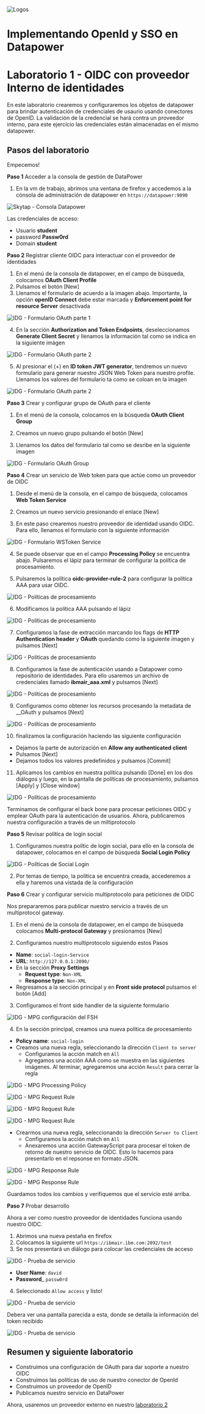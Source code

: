 ![Logos](../img/Logo-IBM-INCO.PNG)
# Implementando OpenId y SSO en Datapower

# Laboratorio 1 - OIDC con proveedor Interno de identidades

En este laboratorio crearemos y configuraremos los objetos de datapower para brindar autenticación de credenciales de usaurio usando conectores de OpenID. La validación de la credencial se hará contra un proveedor interno, para este ejercicio las credenciales están almacenadas en el mismo datapower.

## Pasos del laboratorio

Empecemos!

**Paso 1** Acceder a la consola de gestión de DataPower

1. En la vm de trabajo, abrimos una ventana de firefox y accedemos a la cónsola de administración de datapower en `https://datapower:9090`

![Skytap - Consola Datapower](../img/Skytap%20-%20Login%20Consola%20Datapower.PNG)

Las credenciales de acceso:

  * Usuario __student__
  * password __Passw0rd__
  * Domain __student__

**Paso 2** Registrar cliente OIDC para interactuar con el proveedor de identidades

1. En el menú de la consola de datapower, en el campo de búsqueda, colocamos __OAuth Client Profile__
2. Pulsamos el botón [New]
3. Llenamos el formulario de acuerdo a la imagen abajo. Importante, la opción __openID Connect__ debe estar marcada y __Enforcement point for resource Server__ desactivada

![IDG - Formulario OAuth parte 1](../img/IDG%20-%20Oauth%20Client%20profile%20Formulario.PNG)

4. En la sección __Authorization and Token Endpoints__, deseleccionamos  __Generate Client Secret__ y llenamos la información tal como se indica en la siguiente imágen

![IDG - Formulario OAuth parte 2](../img/IDG%20-%20Oauth%20Client%20profile%20Formulario%202.PNG)

5. Al presionar el (+) en __ID token JWT generator__, tendremos un nuevo formulario para generar nuestro JSON Web Token para nuestro profile. Llenamos los valores del formulario ta como se coloan en la imagen

![IDG - Formulario OAuth parte 2](../img/IDG%20-%20Oauth%20Client%20profile%20JWT.PNG)

**Paso 3** Crear y configurar grupo de OAuth para el cliente

1. En el menú de la consola, colocamos en la búsqueda __OAuth Client Group__

2. Creamos un nuevo grupo pulsando el botón [New]

3. Llenamos los datos del formulario tal como se desribe en la siguiente imagen

![IDG - Formulario OAuth Group](../img/IDG%20-%20Oauth%20Group%20profile.PNG)

**Paso 4** Crear un servicio de Web token para que actúe como un proveedor de OIDC

1. Desde el menú de la consola, en el campo de búsqueda, colocamos __Web Token Service__

2. Creamos un nuevo servicio presionando el enlace [New]

3. En este paso crearemos nuestro proveedor de identidad usando OIDC. Para ello, llenamos el formulario con la siguiente información

![IDG - Formulario WSToken Service](../img/IDG%20-%20WebService%20Token%20Formulario.PNG)

4. Se puede observar que en el campo __Processing Policy__ se encuentra abajo. Pulsaremos el lápiz para terminar de configurar la política de procesamiento.

5. Pulsaremos la política __oidc-provider-rule-2__ para configurar la política AAA para usar OIDC.

![IDG - Políticas de procesamiento](../img/IDG%20-%20WebService%20Token%20Processing%20Policies.PNG)

6. Modificamos la política AAA pulsando el lápiz

![IDG - Políticas de procesamiento](../img/IDG%20-%20WebService%20Token%20AAA.PNG)

7. Configuramos la fase de extracción marcando los flags de __HTTP Authentication header__ y __OAuth__ quedando como la siguiente imagen y pulsamos [Next]

![IDG - Políticas de procesamiento](../img/IDG%20-%20WebService%20Token%20AAA%20Formulario%201.PNG)

8. Configuramos la fase de autenticación usando a Datapower como repositorio de identidades. Para ello usaremos un archivo de credenciales llamado __ibmair_aaa.xml__ y pulsamos [Next]

![IDG - Políticas de procesamiento](../img/IDG%20-%20WebService%20Token%20AAA%20Formulario%202.PNG)

9. Configuramos como obtener los recursos procesando la metadata de __OAuth y pulsamos [Next]

![IDG - Políticas de procesamiento](../img/IDG%20-%20WebService%20Token%20AAA%20Formulario%203.PNG)

10. finalizamos la configuración haciendo las siguiente configuración
* Dejamos la parte de autorización en __Allow any authenticated client__
* Pulsamos [Next]
* Dejamos todos los valores predefinidos y pulsamos [Commit]

11. Aplicamos los cambios en nuestra política pulsando [Done] en los dos diálogos y luego, en la pantalla de políticas de procesamiento, pulsamos [Apply] y [Close window]

![IDG - Políticas de procesamiento](../img/IDG%20-%20WebService%20Token%20Aplicar%20Conf.PNG)

Terminamos de configurar el back bone para procesar peticiones OIDC y emplear OAuth para la autenticación de usuarios. Ahora, publicaremos nuestra configuración a través de un miltiprotocolo

**Paso 5** Revisar política de login social

1. Configuramos nuestra polític de login social, para ello en la consola de datapower, colocamos en el campo de búsqueda __Social Login Policy__

![IDG - Políticas de Social Login](../img/IDG%20-%20Social%20Login%20Policies.PNG)

2. Por temas de tiempo, la política se encuentra creada, accederemos a ella y haremos una vistada de la configuración


**Paso 6** Crear y configurar servicio multiprotocolo para peticiones de OIDC

Nos prepararemos para publicar nuestro servicio a través de un multiprotocol gateway.

1. En el menú de la consola de datapower, en el campo de búsqueda colocamos __Multi-protocol Gateway__ y presionamos [New]

2. Configuramos nuestro multiprotocolo siguiendo estos Pasos
* __Name__: `social-login-Service`
* __URL__: `http://127.0.0.1:2090/`
* En la sección __Proxy Settings__
  * __Request type__: `Non-XML`
  * __Response type__: `Non-XML`
* Regresamos a la sección principal y en __Front side protocol__ pulsamos el botón [Add]

3. Configuramos el front side handler de la siguiente formulario

![IDG - MPG configuración del FSH](../img/IDG%20-%20MPG%20Frontside%20Handler.PNG)

4. En la sección principal, creamos una nueva política de procesamiento
* __Policy name__: `social-login`
* Creamos una nueva regla, seleccionando la dirección `Client to server`
  * Configuramos la acción match en `All`
  * Agregamos una acción AAA como se muestra en las siguientes imágenes. Al terminar, agregaremos una acción `Result` para cerrar la regla

![IDG - MPG Processing Policy](../img/IDG%20-%20MPG%20ReqRule%20AAA%20Paso%201.PNG)

![IDG - MPG Request Rule](../img/IDG%20-%20MPG%20ReqRule%20AAA%20Paso%202.PNG)

![IDG - MPG  Request Rule](../img/IDG%20-%20MPG%20ReqRule%20AAA%20Paso%203.PNG)

![IDG - MPG  Request Rule](../img/IDG%20-%20MPG%20ReqRule%20AAA%20Paso%204.PNG)

* Crearmos una nueva regla, seleccionando la dirección `Server to Client`
  * Configuramos la acción match en `All`
  * Anexaremos una acción GatewayScript para procesar el token de retorno de nuestro servicio de OIDC. Esto lo hacemos para presentarlo en el repsonse en formato JSON.

![IDG - MPG  Response Rule](../img/IDG%20-%20MPG%20RespRule%20GwScript%201.PNG)

![IDG - MPG  Response Rule](../img/IDG%20-%20MPG%20RespRule%20GwScript%202.PNG)

Guardamos todos los cambios y verifiquemos que el servicio esté arriba.

**Paso 7** Probar desarrollo

Ahora a ver como nuestro proveedor de identidades funciona usando nuestro OIDC.

1. Abrimos una nueva pestaña en firefox
2. Colocamos la siguiente url `https://ibmair.ibm.com:2092/test`
3. Se nos presentará un diálogo para colocar las credenciales de acceso

![IDG - Prueba de servicio](../img/Test%20-%20credenciales.PNG)

* __User Name__: `david`
* __Password___ `passw0rd`

4. Seleccionado `Allow access` y listo!

![IDG - Prueba de servicio](../img/Test%20-%20Acceso.PNG)

Debera ver una pantalla parecida a esta, donde se detalla la información del token recibido

![IDG - Prueba de servicio](../img/Test%20-%20Resultado.PNG)

## Resumen y siguiente laboratorio

* Construimos una configuración de OAuth para dar soporte a nuestro OIDC
* Construimos las políticas de uso de nuestro conector de OpenId
* Construimos un proveedor de OpenID
* Publicamos nuestro servicio en DataPower

Ahora, usaremos un proveedor externo en nuestro [laboratorio 2](../Lab%202%20-%20OIDC%20proveedor%20externo/README.md)
